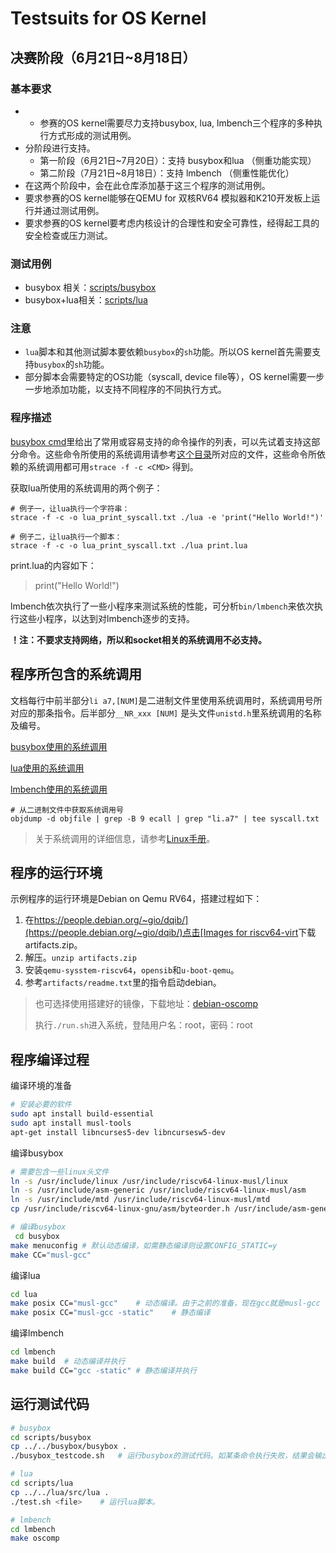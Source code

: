 # Testsuits for OS Kernel

## 决赛阶段（6月21日~8月18日）

### 基本要求

- - 参赛的OS kernel需要尽力支持busybox, lua, lmbench三个程序的多种执行方式形成的测试用例。
- 分阶段进行支持。
  - 第一阶段（6月21日~7月20日）：支持 busybox和lua （侧重功能实现）
  - 第二阶段（7月21日~8月18日）：支持 lmbench （侧重性能优化）
- 在这两个阶段中，会在此仓库添加基于这三个程序的测试用例。
- 要求参赛的OS kernel能够在QEMU for 双核RV64 模拟器和K210开发板上运行并通过测试用例。
- 要求参赛的OS kernel要考虑内核设计的合理性和安全可靠性，经得起工具的安全检查或压力测试。

### 测试用例

- busybox 相关：[scripts/busybox](scripts/busybox)
- busybox+lua相关：[scripts/lua](scripts/lua)

### 注意

- `lua`脚本和其他测试脚本要依赖`busybox`的`sh`功能。所以OS kernel首先需要支持`busybox`的`sh`功能。
- 部分脚本会需要特定的OS功能（syscall, device file等），OS kernel需要一步一步地添加功能，以支持不同程序的不同执行方式。

###  程序描述

[busybox cmd](scripts/busybox/busybox_cmd.txt)里给出了常用或容易支持的命令操作的列表，可以先试着支持这部分命令。这些命令所使用的系统调用请参考[这个目录](docs/busybox_cmd_syscalls)所对应的文件，这些命令所依赖的系统调用都可用`strace -f -c <CMD>`  得到。

获取lua所使用的系统调用的两个例子：

```
# 例子一，让lua执行一个字符串：
strace -f -c -o lua_print_syscall.txt ./lua -e 'print("Hello World!")'

# 例子二，让lua执行一个脚本：
strace -f -c -o lua_print_syscall.txt ./lua print.lua
```

print.lua的内容如下：

> print("Hello World!")

lmbench依次执行了一些小程序来测试系统的性能，可分析`bin/lmbench`来依次执行这些小程序，以达到对lmbench逐步的支持。

**！注：不要求支持网络，所以和socket相关的系统调用不必支持。**

## 程序所包含的系统调用
文档每行中前半部分`li a7,[NUM]`是二进制文件里使用系统调用时，系统调用号所对应的那条指令。后半部分`__NR_xxx [NUM]` 是头文件`unistd.h`里系统调用的名称及编号。

[busybox使用的系统调用](docs/busybox_musl_static_syscall.txt)

[lua使用的系统调用](docs/lua_musl_static_syscalls.txt)

[lmbench使用的系统调用](docs/lmbench_libc_syscall.txt)

```
# 从二进制文件中获取系统调用号
objdump -d objfile | grep -B 9 ecall | grep "li.a7" | tee syscall.txt
```

> 关于系统调用的详细信息，请参考[Linux手册](https://man7.org/linux/man-pages/man2/syscalls.2.html)。

## 程序的运行环境
示例程序的运行环境是Debian on Qemu RV64，搭建过程如下：

1. 在[https://people.debian.org/~gio/dqib/](https://people.debian.org/~gio/dqib/)点击[Images for riscv64-virt](https://gitlab.com/api/v4/projects/giomasce%2Fdqib/jobs/artifacts/master/download?job=convert_riscv64-virt)下载artifacts.zip。
2. 解压。`unzip artifacts.zip`
3. 安装`qemu-sysstem-riscv64`，`opensib`和`u-boot-qemu`。
4. 参考`artifacts/readme.txt`里的指令启动debian。

> 也可选择使用搭建好的镜像，下载地址：[debian-oscomp](https://cloud.tsinghua.edu.cn/f/1ffc4bc9149645a896ea/?dl=1)
>
> 执行`./run.sh`进入系统，登陆用户名：root，密码：root

## 程序编译过程

编译环境的准备

```bash
# 安装必要的软件
sudo apt install build-essential
sudo apt install musl-tools
apt-get install libncurses5-dev libncursesw5-dev
```

编译busybox

```bash
# 需要包含一些linux头文件
ln -s /usr/include/linux /usr/include/riscv64-linux-musl/linux
ln -s /usr/include/asm-generic /usr/include/riscv64-linux-musl/asm
ln -s /usr/include/mtd /usr/include/riscv64-linux-musl/mtd
cp /usr/include/riscv64-linux-gnu/asm/byteorder.h /usr/include/asm-generic

# 编译busybox
 cd busybox
make menuconfig	# 默认动态编译，如需静态编译则设置CONFIG_STATIC=y
make CC="musl-gcc"
```

编译lua

```bash
cd lua
make posix CC="musl-gcc"	# 动态编译。由于之前的准备，现在gcc就是musl-gcc
make posix CC="musl-gcc -static"	# 静态编译
```

编译lmbench

```bash
cd lmbench
make build	# 动态编译并执行
make build CC="gcc -static"	# 静态编译并执行
```

## 运行测试代码

```bash
# busybox
cd scripts/busybox
cp ../../busybox/busybox .
./busybox_testcode.sh	# 运行busybox的测试代码。如某条命令执行失败，结果会输出到文件result.txt

# lua
cd scripts/lua
cp ../../lua/src/lua .
./test.sh <file>	# 运行lua脚本。

# lmbench
cd lmbench
make oscomp
```

